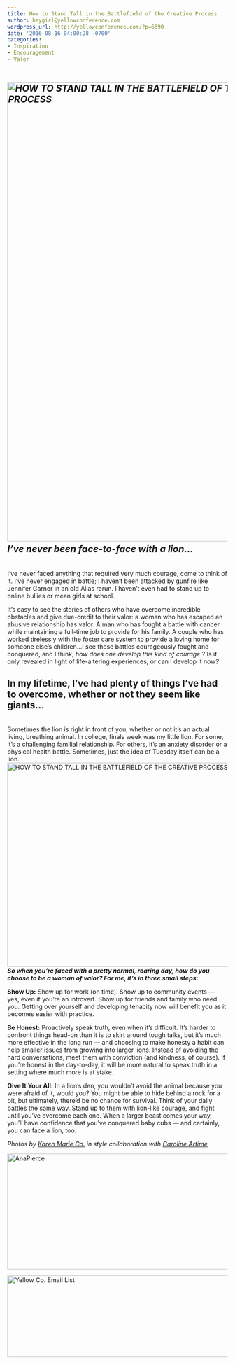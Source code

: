 ```yaml
---
title: How to Stand Tall in the Battlefield of the Creative Process
author: heygirl@yellowconference.com
wordpress_url: http://yellowconference.com/?p=6690
date: '2016-08-16 04:00:28 -0700'
categories:
- Inspiration
- Encouragement
- Valor
---
```

<h2><em> <a href="http://yellowconference.com/wp-content/uploads/2016/08/STAND-TALL-BLOG-IMAGE.jpg"><img class="aligncenter wp-image-6708 size-full" src="http://yellowconference.com/wp-content/uploads/2016/08/STAND-TALL-BLOG-IMAGE.jpg" alt="HOW TO STAND TALL IN THE BATTLEFIELD OF THE CREATIVE PROCESS" width="700" height="1050" /></a><a href="http://yellowconference.com/wp-content/uploads/2016/08/MG_1911.jpg"><br />
</a>I&rsquo;ve never been face-to-face with a lion... </em></h2><br />
I&rsquo;ve never faced anything that required very much courage, come to think of it. I&rsquo;ve never engaged in battle; I haven&rsquo;t been attacked by gunfire like Jennifer Garner in an old Alias rerun. I haven&rsquo;t even had to stand up to online bullies or mean girls at school.</p>
<p> It&rsquo;s easy to see the stories of others who have overcome incredible obstacles and give due-credit to their valor: a woman who has escaped an abusive relationship has valor. A man who has fought a battle with cancer while maintaining a full-time job to provide for his family. A couple who has worked tirelessly with the foster care system to provide a loving home for someone else&rsquo;s children...I see these battles courageously fought and conquered, and I think,  <i> how does one develop this kind of courage </i> ? Is it only revealed in light of life-altering experiences, or can I develop it <em>now?</em>  </p>
<h2> In my lifetime, I&rsquo;ve had plenty of things I&rsquo;ve had to overcome, whether or not they seem&nbsp;like giants...  </h2><br />
 Sometimes the lion is right in front of you, whether or not it&rsquo;s an actual living, breathing animal. In college, finals week was my little lion. For some, it&rsquo;s a challenging familial relationship. For others, it&rsquo;s an anxiety disorder or a physical health battle. Sometimes, just the idea of Tuesday itself can be a lion.<a href="http://yellowconference.com/wp-content/uploads/2016/08/MG_1988.jpg"><img class="aligncenter wp-image-6693 size-full" src="http://yellowconference.com/wp-content/uploads/2016/08/MG_1988.jpg" alt="HOW TO STAND TALL IN THE BATTLEFIELD OF THE CREATIVE PROCESS" width="700" height="467" /></a> <em><strong>So when you&rsquo;re faced with a pretty normal, roaring day, how do you choose to be a woman of valor? For me, it&rsquo;s in three small steps:</strong></em></p>
<p><b>Show Up:</b>  Show up for work (on time). Show up to community events &mdash; yes, even if you&rsquo;re an introvert. Show up for friends and family who need you. Getting over yourself and developing tenacity now will benefit you as it becomes easier with practice. </p>
<p><b>Be Honest:</b>  Proactively speak truth, even when it&rsquo;s difficult. It&rsquo;s harder to confront things head-on than it is to skirt around tough talks, but it&rsquo;s much more effective in the long run &mdash; and choosing to make honesty a habit can help smaller issues from growing into larger lions. Instead of avoiding the hard conversations, meet them with conviction (and kindness, of course). If you&rsquo;re honest in the day-to-day, it will be more natural to speak truth in a setting where much more is at stake. </p>
<p><b>Give It Your All:</b>  In a lion&rsquo;s den, you wouldn&rsquo;t avoid the animal because you were afraid of it, would you? You might be able to hide behind a rock for a bit, but ultimately, there&rsquo;d be no chance for survival. Think of your daily battles the same way. Stand up to them with lion-like courage, and fight until you&rsquo;ve overcome each one. When a larger beast comes your way, you&rsquo;ll have confidence that you&rsquo;ve conquered baby cubs &mdash; and certainly, you can face a lion, too.&nbsp; </p>
<p><em>Photos by <a href="http://karenmarieco.com/" target="_blank">Karen Marie Co.</a> in style collaboration with <a href="http://www.carolineartime.com/" target="_blank">Caroline Artime</a>&nbsp;</em></p>
<p> <a href="http://www.shelearnsthings.com/" target="_blank"><img class="aligncenter size-full wp-image-5511" src="http://yellowconference.com/wp-content/uploads/2016/05/AnaPierce.jpg" alt="AnaPierce" width="700" height="264" /></a> </p>
<p><a href="http://yellowconference.us3.list-manage2.com/subscribe?u=3f8e45f74e0653e404965e2ef&amp;id=7cb1ced4ff" target="_blank"><img class="aligncenter size-full wp-image-6076" src="http://yellowconference.com/wp-content/uploads/2016/07/EMAIL-LIST.jpg" alt="Yellow Co. Email List" width="700" height="187" /></a></p>
